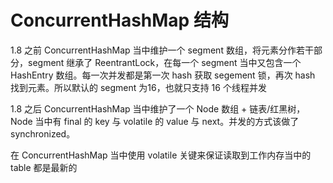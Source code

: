 # ConcurrentHashMap 结构

1.8 之前
ConcurrentHashMap 当中维护一个 segment 数组，将元素分作若干部分，segment 继承了 ReentrantLock，在每一个 segment 当中又包含一个 HashEntry 数组。每一次并发都是第一次 hash 获取 segement 锁，再次 hash 找到元素。所以默认的 segment 为16，也就只支持 16 个线程并发

1.8 之后
ConcurrentHashMap 当中维护了一个 Node 数组 + 链表/红黑树，Node 当中有 final 的 key 与 volatile 的 value 与 next。并发的方式该做了 synchronized。

在 ConcurrentHashMap 当中使用 volatile 关键来保证读取到工作内存当中的 table 都是最新的

